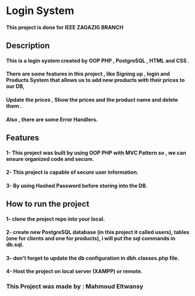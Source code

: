 # Login System
#### This project is done for IEEE ZAGAZIG BRANCH

## Description
#### This is a login system created by OOP PHP , PostgreSQL , HTML and CSS .
#### There are some features in this project , like Signing up , login and Products System that allows us to add new products with their prices to our DB,
#### Update the prices , Show the prices and the product name and delete them .
#### Also , there are some Error Handlers.

## Features
#### 1- This project was built by using OOP PHP with MVC Pattern so , we can ensure organized code and secure.
#### 2- This project is capable of secure user information.
#### 3- By using Hashed Password before storing into the DB.

## How to run the project
#### 1- clone the project repo into your local.
#### 2- create new PostgreSQL database (in this project it called users), tables (one for clients and one for products), i will put the sql commands in db.sql.
#### 3- don't forget to update the db configuration in dbh.classes.php file.
#### 4- Host the project on local server (XAMPP) or remote.


### This Project was made by : Mahmoud Eltwansy
